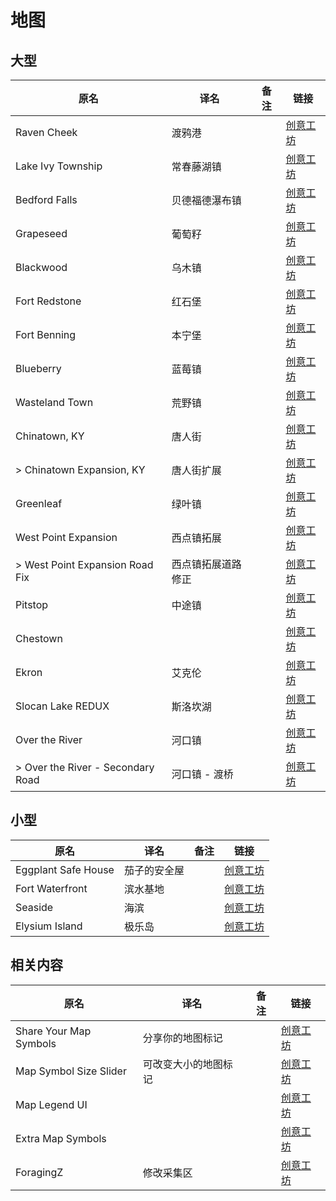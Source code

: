 # 地图

## 大型

| 原名                              | 译名               | 备注 | 链接                                                                          |
| --------------------------------- | ------------------ | ---- | ----------------------------------------------------------------------------- |
| Raven Cheek                       | 渡鸦港             |      | [创意工坊](https://steamcommunity.com/sharedfiles/filedetails/?id=2196102849) |
| Lake Ivy Township                 | 常春藤湖镇         |      | [创意工坊](https://steamcommunity.com/sharedfiles/filedetails/?id=2252982049) |
| Bedford Falls                     | 贝德福德瀑布镇     |      | [创意工坊](https://steamcommunity.com/sharedfiles/filedetails/?id=522891356)  |
| Grapeseed                         | 葡萄籽             |      | [创意工坊](https://steamcommunity.com/sharedfiles/filedetails/?id=2463499011) |
| Blackwood                         | 乌木镇             |      | [创意工坊](https://steamcommunity.com/sharedfiles/filedetails/?id=2536865912) |
| Fort Redstone                     | 红石堡             |      | [创意工坊](https://steamcommunity.com/sharedfiles/filedetails/?id=1516836158) |
| Fort Benning                      | 本宁堡             |      | [创意工坊](https://steamcommunity.com/sharedfiles/filedetails/?id=2693585128) |
| Blueberry                         | 蓝莓镇             |      | [创意工坊](https://steamcommunity.com/sharedfiles/filedetails/?id=2671890843) |
| Wasteland Town                    | 荒野镇             |      | [创意工坊](https://steamcommunity.com/sharedfiles/filedetails/?id=2672968796) |
| Chinatown, KY                     | 唐人街             |      | [创意工坊](https://steamcommunity.com/sharedfiles/filedetails/?id=2730975264) |
| > Chinatown Expansion, KY         | 唐人街扩展         |      | [创意工坊](https://steamcommunity.com/sharedfiles/filedetails/?id=2895386882) |
| Greenleaf                         | 绿叶镇             |      | [创意工坊](https://steamcommunity.com/sharedfiles/filedetails/?id=2778799110) |
| West Point Expansion              | 西点镇拓展         |      | [创意工坊](https://steamcommunity.com/sharedfiles/filedetails/?id=2195155059) |
| > West Point Expansion Road Fix   | 西点镇拓展道路修正 |      | [创意工坊](https://steamcommunity.com/sharedfiles/filedetails/?id=2805994608) |
| Pitstop                           | 中途镇             |      | [创意工坊](https://steamcommunity.com/sharedfiles/filedetails/?id=2597946327) |
| Chestown                          |                    |      | [创意工坊](https://steamcommunity.com/sharedfiles/filedetails/?id=2840889213) |
| Ekron                             | 艾克伦             |      | [创意工坊](https://steamcommunity.com/sharedfiles/filedetails/?id=2712480036) |
| Slocan Lake REDUX                 | 斯洛坎湖           |      | [创意工坊](https://steamcommunity.com/sharedfiles/filedetails/?id=2461163224) |
| Over the River                    | 河口镇             |      | [创意工坊](https://steamcommunity.com/sharedfiles/filedetails/?id=926737806)  |
| > Over the River - Secondary Road | 河口镇 - 渡桥      |      | [创意工坊](https://steamcommunity.com/sharedfiles/filedetails/?id=2603239477) |

## 小型

| 原名                | 译名         | 备注 | 链接                                                                          |
| ------------------- | ------------ | ---- | ----------------------------------------------------------------------------- |
| Eggplant Safe House | 茄子的安全屋 |      | [创意工坊](https://steamcommunity.com/sharedfiles/filedetails/?id=2671578418) |
| Fort Waterfront     | 滨水基地     |      | [创意工坊](https://steamcommunity.com/sharedfiles/filedetails/?id=2779248414) |
| Seaside             | 海滨         |      | [创意工坊](https://steamcommunity.com/sharedfiles/filedetails/?id=2783179512) |
| Elysium Island      | 极乐岛       |      | [创意工坊](https://steamcommunity.com/sharedfiles/filedetails/?id=2819655145) |

## 相关内容

| 原名                   | 译名                 | 备注 | 链接                                                                          |
| ---------------------- | -------------------- | ---- | ----------------------------------------------------------------------------- |
| Share Your Map Symbols | 分享你的地图标记     |      | [创意工坊](https://steamcommunity.com/sharedfiles/filedetails/?id=2744101803) |
| Map Symbol Size Slider | 可改变大小的地图标记 |      | [创意工坊](https://steamcommunity.com/sharedfiles/filedetails/?id=2734705913) |
| Map Legend UI          |                      |      | [创意工坊](https://steamcommunity.com/sharedfiles/filedetails/?id=2710167561) |
| Extra Map Symbols      |                      |      | [创意工坊](https://steamcommunity.com/sharedfiles/filedetails/?id=2701170568) |
| ForagingZ              | 修改采集区           |      | [创意工坊](https://steamcommunity.com/sharedfiles/filedetails/?id=2927691080) |